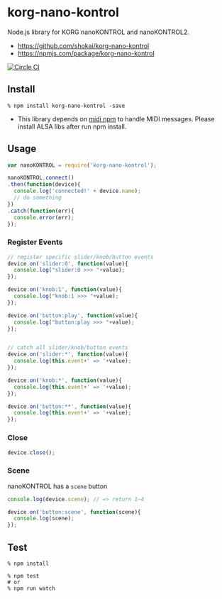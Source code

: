 # korg-nano-kontrol
Node.js library for KORG nanoKONTROL and nanoKONTROL2.

- https://github.com/shokai/korg-nano-kontrol
- https://npmjs.com/package/korg-nano-kontrol

[![Circle CI](https://circleci.com/gh/shokai/korg-nano-kontrol.svg?style=svg)](https://circleci.com/gh/shokai/korg-nano-kontrol)


## Install

    % npm install korg-nano-kontrol -save

- This library depends on [midi npm](https://www.npmjs.com/package/midi) to handle MIDI messages. Please install ALSA libs after run npm install.


## Usage

```javascript
var nanoKONTROL = require('korg-nano-kontrol');

nanoKONTROL.connect()
.then(function(device){
  console.log('connected!' + device.name);
  // do something
})
.catch(function(err){
  console.error(err);
});
```

### Register Events

```javascript
// register specific slider/knob/button events
device.on('slider:0', function(value){
  console.log("slider:0 >>> "+value);
});

device.on('knob:1', function(value){
  console.log("knob:1 >>> "+value);
});

device.on('button:play', function(value){
  console.log("button:play >>> "+value);
});


// catch all slider/knob/button events
device.on('slider:*', function(value){
  console.log(this.event+' => '+value);
});

device.on('knob:*', function(value){
  console.log(this.event+' => '+value);
});

device.on('button:**', function(value){
  console.log(this.event+' => '+value);
});
```

### Close
```javascript
device.close();
```

### Scene
nanoKONTROL has a `scene` button

```javascript
console.log(device.scene); // => return 1~4

device.on('button:scene', function(scene){
  console.log(scene);
});
```

## Test

    % npm install

    % npm test
    # or
    % npm run watch
